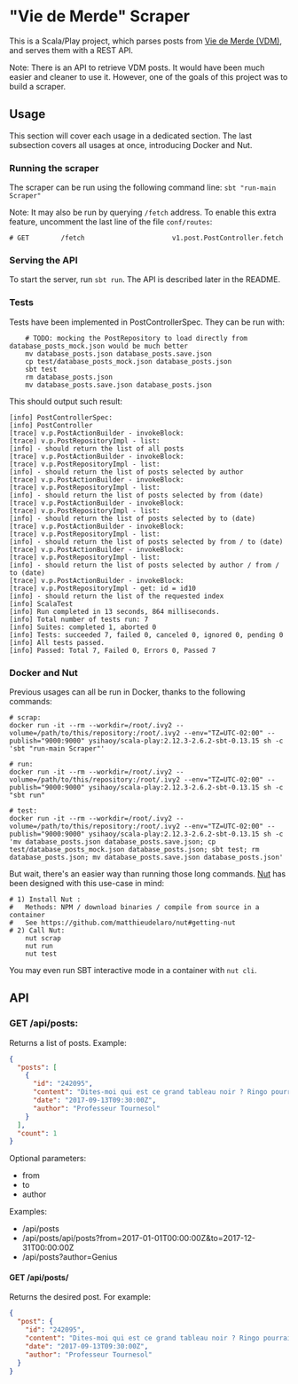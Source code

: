 # "Vie de Merde" Scraper

This is a Scala/Play project, which parses posts from [Vie de Merde (VDM)](www.viedemerde.fr/news?page=1),
and serves them with a REST API.

Note: There is an API to retrieve VDM posts. It would have been much easier and cleaner to use it.
However, one of the goals of this project was to build a scraper.

## Usage
This section will cover each usage in a dedicated section.
The last subsection covers all usages at once, introducing Docker and Nut.

### Running the scraper
The scraper can be run using the following command line: 
`sbt "run-main Scraper"`

Note: It may also be run by querying `/fetch` address.
To enable this extra feature, uncomment the last line of the file `conf/routes`:
```$xslt
# GET        /fetch                      v1.post.PostController.fetch
```  

### Serving the API
To start the server, run `sbt run`.
The API is described later in the README. 

### Tests
Tests have been implemented in PostControllerSpec. They can be run with:
```$xslt
    # TODO: mocking the PostRepository to load directly from database_posts_mock.json would be much better
    mv database_posts.json database_posts.save.json
    cp test/database_posts_mock.json database_posts.json
    sbt test
    rm database_posts.json
    mv database_posts.save.json database_posts.json
```
This should output such result:
```$xslt
[info] PostControllerSpec:
[info] PostController
[trace] v.p.PostActionBuilder - invokeBlock: 
[trace] v.p.PostRepositoryImpl - list: 
[info] - should return the list of all posts
[trace] v.p.PostActionBuilder - invokeBlock: 
[trace] v.p.PostRepositoryImpl - list: 
[info] - should return the list of posts selected by author
[trace] v.p.PostActionBuilder - invokeBlock: 
[trace] v.p.PostRepositoryImpl - list: 
[info] - should return the list of posts selected by from (date)
[trace] v.p.PostActionBuilder - invokeBlock: 
[trace] v.p.PostRepositoryImpl - list: 
[info] - should return the list of posts selected by to (date)
[trace] v.p.PostActionBuilder - invokeBlock: 
[trace] v.p.PostRepositoryImpl - list: 
[info] - should return the list of posts selected by from / to (date)
[trace] v.p.PostActionBuilder - invokeBlock: 
[trace] v.p.PostRepositoryImpl - list: 
[info] - should return the list of posts selected by author / from / to (date)
[trace] v.p.PostActionBuilder - invokeBlock: 
[trace] v.p.PostRepositoryImpl - get: id = id10
[info] - should return the list of the requested index
[info] ScalaTest
[info] Run completed in 13 seconds, 864 milliseconds.
[info] Total number of tests run: 7
[info] Suites: completed 1, aborted 0
[info] Tests: succeeded 7, failed 0, canceled 0, ignored 0, pending 0
[info] All tests passed.
[info] Passed: Total 7, Failed 0, Errors 0, Passed 7
```

### Docker and Nut
Previous usages can all be run in Docker, thanks to the following commands:
```$xslt
# scrap:
docker run -it --rm --workdir=/root/.ivy2 --volume=/path/to/this/repository:/root/.ivy2 --env="TZ=UTC-02:00" --publish="9000:9000" ysihaoy/scala-play:2.12.3-2.6.2-sbt-0.13.15 sh -c 'sbt "run-main Scraper"'

# run:
docker run -it --rm --workdir=/root/.ivy2 --volume=/path/to/this/repository:/root/.ivy2 --env="TZ=UTC-02:00" --publish="9000:9000" ysihaoy/scala-play:2.12.3-2.6.2-sbt-0.13.15 sh -c "sbt run"

# test:
docker run -it --rm --workdir=/root/.ivy2 --volume=/path/to/this/repository:/root/.ivy2 --env="TZ=UTC-02:00" --publish="9000:9000" ysihaoy/scala-play:2.12.3-2.6.2-sbt-0.13.15 sh -c 'mv database_posts.json database_posts.save.json; cp test/database_posts_mock.json database_posts.json; sbt test; rm database_posts.json; mv database_posts.save.json database_posts.json'
```

But wait, there's an easier way than running those long commands. [Nut](https://github.com/matthieudelaro/nut)
has been designed with this use-case in mind:
```$xslt
# 1) Install Nut : 
#   Methods: NPM / download binaries / compile from source in a container
#   See https://github.com/matthieudelaro/nut#getting-nut 
# 2) Call Nut:
    nut scrap
    nut run
    nut test
```

You may even run SBT interactive mode in a container with `nut cli`.

## API

### GET /api/posts:
Returns a list of posts. Example:
```Json
{
  "posts": [
    {
      "id": "242095",
      "content": "Dites-moi qui est ce grand tableau noir ? Ringo pourrait presque sortir de sa retraite et faire une nouvelle version de sa chanson, (heureusement) tombée dans les oubliettes du bon goût, pour soutenir ces six professeurs du collège Albert Camus de Gaillac, ainsi que les parents d'élèves qui se sont joints à eux pour sauver des tableaux noirs condamnés à la déchetterie. Pourquoi la police s'est elle intéressée à ce cas, et pourquoi une telle VDM ? Apprenant que les tableaux de leur collège allaient être remplacés par des tableaux blancs interactifs, ils ont voulu les protéger, à l'instar de certains archéologues tels qu'Indiana Jones, en les déplaçant dans un garage proche de l'école… mais sans l'accord de l'adminstration du collège. Erreur de débutant. Quand ils sont revenus chercher leur butin scolaire, ils ont été accueillis par une douzaine de policiers. C'est un peu excessif, non ? Un peu, sauf qu'il s'avère qu'il ne s'agissait pas que de tableaux, mais de mobilier en général, et le rectorat n'entend pas tout ça de la même façon. La caution nostalgie des tableaux leur paraissant suspecte, le rectorat invoque également la prise d'autres éléments comme des \"écrans, des chaises, des tables, des étagères…\" Il est question donc d'une intrusion, car le bâtiment était fermé à clé, chose qui a été formellement démentie par les professeurs. Solidarité Une pétition de soutien envers les enseignants a recueilli déjà plus de 8000 signatures. De notre côté, on espère qu'ils recevront au moins 4 heures de colle et un devoir à la maison.",
      "date": "2017-09-13T09:30:00Z",
      "author": "Professeur Tournesol"
    }
  ],
  "count": 1
}
```


Optional parameters:
- from  
- to
- author

Examples: 
- /api/posts
- /api/posts/api/posts?from=2017-01-01T00:00:00Z&to=2017-12-31T00:00:00Z
- /api/posts?author=Genius

#### GET /api/posts/<ID>
Returns the desired post. For example:
```Json
{
  "post": {
    "id": "242095",
    "content": "Dites-moi qui est ce grand tableau noir ? Ringo pourrait presque sortir de sa retraite et faire une nouvelle version de sa chanson, (heureusement) tombée dans les oubliettes du bon goût, pour soutenir ces six professeurs du collège Albert Camus de Gaillac, ainsi que les parents d'élèves qui se sont joints à eux pour sauver des tableaux noirs condamnés à la déchetterie. Pourquoi la police s'est elle intéressée à ce cas, et pourquoi une telle VDM ? Apprenant que les tableaux de leur collège allaient être remplacés par des tableaux blancs interactifs, ils ont voulu les protéger, à l'instar de certains archéologues tels qu'Indiana Jones, en les déplaçant dans un garage proche de l'école… mais sans l'accord de l'adminstration du collège. Erreur de débutant. Quand ils sont revenus chercher leur butin scolaire, ils ont été accueillis par une douzaine de policiers. C'est un peu excessif, non ? Un peu, sauf qu'il s'avère qu'il ne s'agissait pas que de tableaux, mais de mobilier en général, et le rectorat n'entend pas tout ça de la même façon. La caution nostalgie des tableaux leur paraissant suspecte, le rectorat invoque également la prise d'autres éléments comme des \"écrans, des chaises, des tables, des étagères…\" Il est question donc d'une intrusion, car le bâtiment était fermé à clé, chose qui a été formellement démentie par les professeurs. Solidarité Une pétition de soutien envers les enseignants a recueilli déjà plus de 8000 signatures. De notre côté, on espère qu'ils recevront au moins 4 heures de colle et un devoir à la maison.",
    "date": "2017-09-13T09:30:00Z",
    "author": "Professeur Tournesol"
  }
}
```
